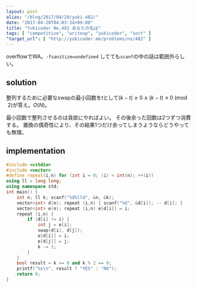 ```yaml
---
layout: post
alias: "/blog/2017/04/20/yuki-482/"
date: "2017-04-20T04:03:34+09:00"
title: "Yukicoder No.482 あなたの名は"
tags: [ "competitive", "writeup", "yukicoder", "sort" ]
"target_url": [ "http://yukicoder.me/problems/no/482" ]
---
```


overflowでWA。`-fsanitize=undefined` してても`scanf`の中の話は範囲外らしい。

## solution

整列するために必要なswapの最小回数を$t$として$(k - t) \ge 0 \land (k - t) \equiv 0 \pmod{2}$が答え。$O(N)$。

最小回数で整列させるのは貪欲にやればよい。
その後余った回数は$2$つずつ消費する。
置換の偶奇性により、その結果$1$つだけ余ってしまうようならどうやっても無理。

## implementation

``` c++
#include <cstdio>
#include <vector>
#define repeat(i,n) for (int i = 0; (i) < int(n); ++(i))
using ll = long long;
using namespace std;
int main() {
    int n; ll k; scanf("%d%lld", &n, &k);
    vector<int> d(n); repeat (i,n) { scanf("%d", &d[i]); -- d[i]; }
    vector<int> e(n); repeat (i,n) e[d[i]] = i;
    repeat (i,n) {
        if (d[i] != i) {
            int j = e[i];
            swap(d[i], d[j]);
            e[d[i]] = i;
            e[d[j]] = j;
            k -= 1;
        }
    }
    bool result = k >= 0 and k % 2 == 0;
    printf("%s\n", result ? "YES" : "NO");
    return 0;
}
```
